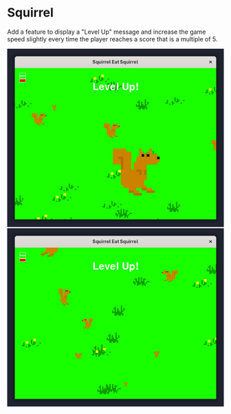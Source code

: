# Squirrel

Add a feature to display a "Level Up" message and increase the game speed slightly every time the player reaches a score that is a multiple of 5.

![](2025-05-17_15-12-45.gif)
![](2025-05-17_15-13-05.png)
